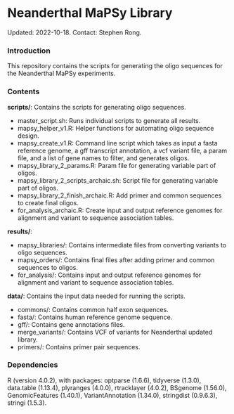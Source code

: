 # Neanderthal MaPSy Library

Updated: 2022-10-18. Contact: Stephen Rong.


### Introduction

This repository contains the scripts for generating the oligo sequences for the Neanderthal MaPSy experiments.


### Contents

**scripts/**: Contains the scripts for generating oligo sequences.
  * master_script.sh: Runs individual scripts to generate all results.
  * mapsy_helper_v1.R: Helper functions for automating oligo sequence design.
  * mapsy_create_v1.R: Command line script which takes as input a fasta reference genome, a gff transcript annotation, a vcf variant file, a param file, and a list of gene names to filter, and generates oligos.
  * mapsy_library_2_params.R: Param file for generating variable part of oligos.
  * mapsy_library_2_scripts_archaic.sh: Script file for generating variable part of oligos.
  * mapsy_library_2_finish_archaic.R: Add primer and common sequences to create final oligos.
  * for_analysis_archaic.R: Create input and output reference genomes for alignment and variant to sequence association tables.

**results/**: 
  * mapsy_libraries/: Contains intermediate files from converting variants to oligo sequences.
  * mapsy_orders/: Contains final files after adding primer and common sequences to oligos.
  * for_analysis/: Contains input and output reference genomes for alignment and variant to sequence association tables.

**data/**: Contains the input data needed for running the scripts.
  * commons/: Contains common half exon sequences.
  * fasta/: Contains human reference genome sequence.
  * gff/: Contains gene annotations files.
  * merge_variants/: Contains VCF of variants for Neanderthal updated library.
  * primers/: Contains primer pair sequences.


### Dependencies

R (version 4.0.2), with packages: optparse (1.6.6), tidyverse (1.3.0), data.table (1.13.4), plyranges (4.0.0), rtracklayer (4.0.2), BSgenome (1.56.0), GenomicFeatures (1.40.1), VariantAnnotation (1.34.0), stringdist (0.9.6.3), stringi (1.5.3).

